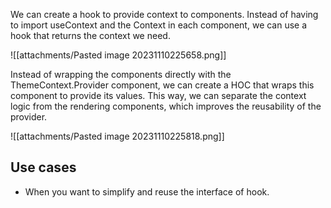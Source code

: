 We can create a hook to provide context to components. Instead of having to
import useContext and the Context in each component, we can use a
hook that returns the context we need. 

![[attachments/Pasted image 20231110225658.png]]

Instead of wrapping the components directly with the ThemeContext.Provider component, we can create a HOC that wraps this component to provide its values. This way, we can separate the context logic from the rendering components, which improves the reusability of the provider.

![[attachments/Pasted image 20231110225818.png]]
## Use cases
- When you want to simplify and reuse the interface of hook.